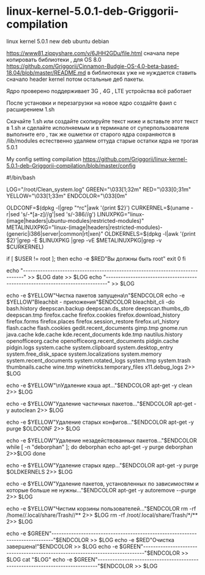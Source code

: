 # linux-kernel-5.0.1-deb-Griggorii-compilation
linux kernel 5.0.1 new deb ubuntu debian

https://www81.zippyshare.com/v/6JHH2GDu/file.html сначала пере копировать библиотеки , 
для OS 8.0 https://github.com/Griggorii/Cinnamon-Budgie-OS-4.0-beta-based-18.04/blob/master/README.md 
в библиотеках уже не нуждается ставить сначало header kernel потом остальные деб пакеты.

Ядро проверено поддерживает 3G , 4G , LTE устройства всё работает

После установки и перезагрузки на новое ядро создайте фаил с расширением 1.sh

Скачайте 1.sh или создайте скопируйте текст ниже и вставьте этот текст в 1.sh и сделайте исполняемым и в терминале от суперпользователя выполните его , так же ошметки от старого ядра сохраняются в /lib/modules естественно удаляем оттуда старые остатки ядра не трогая 5.0.1

My config setting compilation https://github.com/Griggorii/linux-kernel-5.0.1-deb-Griggorii-compilation/blob/master/config

#!/bin/bash

LOG="/root/Clean_system.log" GREEN="\033[1;32m" RED="\033[0;31m" YELLOW="\033[1;33m" ENDCOLOR="\033[0m"

OLDCONF=$(dpkg -l|grep "^rc"|awk '{print $2}') CURKERNEL=$(uname -r|sed 's/-*[a-z]//g'|sed 's/-386//g') LINUXPKG="linux-(image|headers|ubuntu-modules|restricted-modules)" METALINUXPKG="linux-(image|headers|restricted-modules)-(generic|i386|server|common|rt|xen)" OLDKERNELS=$(dpkg -l|awk '{print $2}'|grep -E $LINUXPKG |grep -vE $METALINUXPKG|grep -v $CURKERNEL)

if [ $USER != root ]; then echo -e $RED"Вы должны быть root" exit 0 fi

echo "------------------------------------------------------------------------------" >> $LOG date >> $LOG echo "------------------------------------------------------------------------------" >> $LOG

echo -e $YELLOW"Чистка пакетов запущена\n"$ENDCOLOR echo -e $YELLOW"Bleachbit - приложения"$ENDCOLOR bleachbit_cli -do bash.history
deepscan.backup
deepscan.ds_store
deepscan.thumbs_db
deepscan.tmp
firefox.cache
firefox.cookies
firefox.download_history
firefox.forms
firefox.places
firefox.session_restore
firefox.url_history
flash.cache
flash.cookies
gedit.recent_documents
gimp.tmp
gnome.run
java.cache
kde.cache
kde.recent_documents
kde.tmp
nautilus.history
openofficeorg.cache
openofficeorg.recent_documents
pidgin.cache
pidgin.logs
system.cache
system.clipboard
system.desktop_entry
system.free_disk_space
system.localizations
system.memory
system.recent_documents
system.rotated_logs
system.tmp
system.trash
thumbnails.cache
wine.tmp
winetricks.temporary_files
x11.debug_logs 2>> $LOG

echo -e $YELLOW"\nУдаление кэша apt..."$ENDCOLOR apt-get -y clean 2>> $LOG

echo -e $YELLOW"Удаление частичных пакетов..."$ENDCOLOR apt-get -y autoclean 2>> $LOG

echo -e $YELLOW"Удаление старых конфигов..."$ENDCOLOR apt-get -y purge $OLDCONF 2>> $LOG

echo -e $YELLOW"Удаление незадействованных пакетов..."$ENDCOLOR while [ -n "deborphan" ]; do deborphan echo apt-get -y purge deborphan 2>>$LOG done

echo -e $YELLOW"Удаление старых ядер..."$ENDCOLOR apt-get -y purge $OLDKERNELS 2>> $LOG

echo -e $YELLOW"Удаление пакетов, установленных по зависимостям и которые больше не нужны..."$ENDCOLOR apt-get -y autoremove --purge 2>> $LOG

echo -e $YELLOW"Чистим корзины пользователей..."$ENDCOLOR rm -rf /home//.local/share/Trash//** 2>> $LOG rm -rf /root/.local/share/Trash/*/** 2>> $LOG

echo -e $GREEN"------------------------------------------------------------------------------"$ENDCOLOR >> $LOG echo -e $RED"Очистка завершена!"$ENDCOLOR >> $LOG echo -e $GREEN"------------------------------------------------------------------------------"$ENDCOLOR >> $LOG cat "$LOG" echo -e $GREEN"------------------------------------------------------------------------------"$ENDCOLOR >> $LOG
